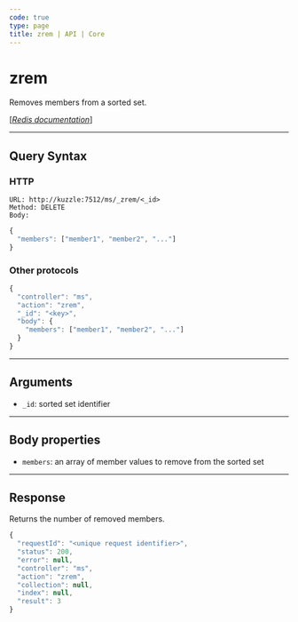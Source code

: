 ```yaml
---
code: true
type: page
title: zrem | API | Core
---
```


# zrem



Removes members from a sorted set.

[[_Redis documentation_]](https://redis.io/commands/zrem)

---

## Query Syntax

### HTTP

```http
URL: http://kuzzle:7512/ms/_zrem/<_id>
Method: DELETE
Body:
```

```js
{
  "members": ["member1", "member2", "..."]
}
```

### Other protocols

```js
{
  "controller": "ms",
  "action": "zrem",
  "_id": "<key>",
  "body": {
    "members": ["member1", "member2", "..."]
  }
}
```

---

## Arguments

- `_id`: sorted set identifier

---

## Body properties

- `members`: an array of member values to remove from the sorted set

---

## Response

Returns the number of removed members.

```js
{
  "requestId": "<unique request identifier>",
  "status": 200,
  "error": null,
  "controller": "ms",
  "action": "zrem",
  "collection": null,
  "index": null,
  "result": 3
}
```
